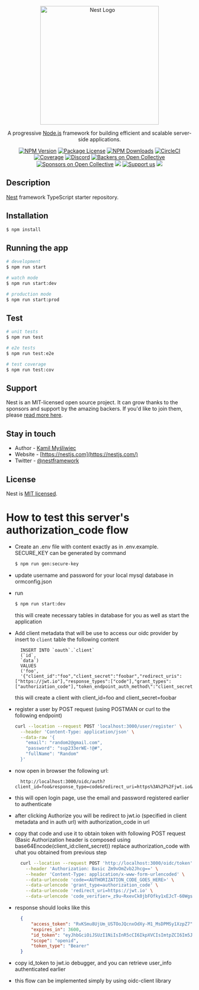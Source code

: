 <p align="center">
  <a href="http://nestjs.com/" target="blank"><img src="https://nestjs.com/img/logo_text.svg" width="320" alt="Nest Logo" /></a>
</p>

[circleci-image]: https://img.shields.io/circleci/build/github/nestjs/nest/master?token=abc123def456

[circleci-url]: https://circleci.com/gh/nestjs/nest

  <p align="center">A progressive <a href="http://nodejs.org" target="_blank">Node.js</a> framework for building efficient and scalable server-side applications.</p>
    <p align="center">
<a href="https://www.npmjs.com/~nestjscore" target="_blank"><img src="https://img.shields.io/npm/v/@nestjs/core.svg" alt="NPM Version" /></a>
<a href="https://www.npmjs.com/~nestjscore" target="_blank"><img src="https://img.shields.io/npm/l/@nestjs/core.svg" alt="Package License" /></a>
<a href="https://www.npmjs.com/~nestjscore" target="_blank"><img src="https://img.shields.io/npm/dm/@nestjs/common.svg" alt="NPM Downloads" /></a>
<a href="https://circleci.com/gh/nestjs/nest" target="_blank"><img src="https://img.shields.io/circleci/build/github/nestjs/nest/master" alt="CircleCI" /></a>
<a href="https://coveralls.io/github/nestjs/nest?branch=master" target="_blank"><img src="https://coveralls.io/repos/github/nestjs/nest/badge.svg?branch=master#9" alt="Coverage" /></a>
<a href="https://discord.gg/G7Qnnhy" target="_blank"><img src="https://img.shields.io/badge/discord-online-brightgreen.svg" alt="Discord"/></a>
<a href="https://opencollective.com/nest#backer" target="_blank"><img src="https://opencollective.com/nest/backers/badge.svg" alt="Backers on Open Collective" /></a>
<a href="https://opencollective.com/nest#sponsor" target="_blank"><img src="https://opencollective.com/nest/sponsors/badge.svg" alt="Sponsors on Open Collective" /></a>
  <a href="https://paypal.me/kamilmysliwiec" target="_blank"><img src="https://img.shields.io/badge/Donate-PayPal-ff3f59.svg"/></a>
    <a href="https://opencollective.com/nest#sponsor"  target="_blank"><img src="https://img.shields.io/badge/Support%20us-Open%20Collective-41B883.svg" alt="Support us"></a>
  <a href="https://twitter.com/nestframework" target="_blank"><img src="https://img.shields.io/twitter/follow/nestframework.svg?style=social&label=Follow"></a>
</p>
  <!--[![Backers on Open Collective](https://opencollective.com/nest/backers/badge.svg)](https://opencollective.com/nest#backer)
  [![Sponsors on Open Collective](https://opencollective.com/nest/sponsors/badge.svg)](https://opencollective.com/nest#sponsor)-->

## Description

[Nest](https://github.com/nestjs/nest) framework TypeScript starter repository.

## Installation

```bash
$ npm install
```

## Running the app

```bash
# development
$ npm run start

# watch mode
$ npm run start:dev

# production mode
$ npm run start:prod
```

## Test

```bash
# unit tests
$ npm run test

# e2e tests
$ npm run test:e2e

# test coverage
$ npm run test:cov
```

## Support

Nest is an MIT-licensed open source project. It can grow thanks to the sponsors and support by the amazing backers. If
you'd like to join them, please [read more here](https://docs.nestjs.com/support).

## Stay in touch

- Author - [Kamil Myśliwiec](https://kamilmysliwiec.com)
- Website - [https://nestjs.com](https://nestjs.com/)
- Twitter - [@nestframework](https://twitter.com/nestframework)

## License

Nest is [MIT licensed](LICENSE).

# How to test this server's authorization_code flow

- Create an .env file with content exactly as in .env.example. SECURE_KEY can be generated by command
    ```bash
    $ npm run gen:secure-key
    ```
- update username and password for your local mysql database in ormconfig.json
- run
    ```bash
    $ npm run start:dev
    ```
  this will create necessary tables in database for you as well as start the application
- Add client metadata that will be use to access our oidc provider by insert to `client` table the following content
  ```mysql
    INSERT INTO `oauth`.`client`
    (`id`,
    `data`)
    VALUES
    ('foo',
    '{"client_id":"foo","client_secret":"foobar","redirect_uris":["https://jwt.io"],"response_types":["code"],"grant_types":["authorization_code"],"token_endpoint_auth_method\":"client_secret_basic"}');
  ```
  this will create a client with client_id=foo and client_secret=foobar

- register a user by POST request (using POSTMAN or curl to the following endpoint)
  ```bash
  curl --location --request POST 'localhost:3000/user/register' \
    --header 'Content-Type: application/json' \
    --data-raw '{
      "email": "random2@gmail.com",
      "password": "sup233erWE-!@#",
      "fullName": "Random"
    }'
  ```

- now open in browser the following url:
  ```
    http://localhost:3000/oidc/auth?client_id=foo&response_type=code&redirect_uri=https%3A%2F%2Fjwt.io&scope=openid&nonce=foobar&code_challenge=LOqTgN1kQhLnRWXY8LQbXN032SBJqCxgCYdTcIoUyto&code_challenge_method=S256
  ```
- this will open login page, use the email and password registered earlier to authenticate
- after clicking Authorize you will be redirect to jwt.io (specified in client metadata and in auth url) with
  authorization_code in url
- copy that code and use it to obtain token with following POST request (Basic Authorization header is composed using
  base64Encode(client_id:client_secret)) replace authorization_code with ưhat you obtained from previous step
  ```bash
    curl --location --request POST 'http://localhost:3000/oidc/token' \
      --header 'Authorization: Basic Zm9vOmZvb2Jhcg==' \
      --header 'Content-Type: application/x-www-form-urlencoded' \
      --data-urlencode 'code=<AUTHORIZATION_CODE_GOES_HERE>' \
      --data-urlencode 'grant_type=authorization_code' \
      --data-urlencode 'redirect_uri=https://jwt.io' \
      --data-urlencode 'code_verifier=_z9u~RxevCk0jbFOfky1xEJcT-60Wgsl2QrU8DvBaNp755VNt8P_vbMKSWn6GIUShBwS~LT5vULj7Qnmt0bk38T8aeOiG3MOLPY~0_5fxW6p3SLbyw0Px.z9JW_hqs6E'
  ```
- response should looks like this
  ```json
    {
        "access_token": "RvKSmu8UjUm_USTOoJQcnxOdXy-M1_MsDPMSy1XzpZ7",
        "expires_in": 3600,
        "id_token": "eyJhbGciOiJSUzI1NiIsInR5cCI6IkpXVCIsImtpZCI6Im5JTkxnSkh2UWZVQTVJSWJxR2hNbTJGWDlSNmNMbGJWS182c1FvQXJqMzAifQ.eyJzdWIiOiJsZWR1eW1pbmg0OEBnbWFpbC5jb20iLCJub25jZSI6ImZvb2JhciIsImF0X2hhc2giOiJ2OVNQbWVFTnU4ZXVXZjFyS2pTaDd3IiwiYXVkIjoiZm9vIiwiZXhwIjoxNjI2NTU1MjE4LCJpYXQiOjE2MjY1NTE2MTgsImlzcyI6Imh0dHBzOi8vbG9naW4uZXBhbS5jb20ifQ.kzCqR4KnWfAaLZfnfV3fsvlq4lgl_GaqAB7UuNki5Jx2i_lft4h543XVnwYTm5mVYE9C5i5dgjlXDNSOutNj0ulG0EfzcsVZeE-u3KKf1IgTOL06iH2GNhAaHOSYCbTHDW-icTtC5s5CGNUukBHMcBwPd1Y435YmNTe7NDFBIltiqxRDb4IVOk3Y9a3bdQcSDMqHcCo3PSXc-zaS2z0FcxODc_8_zH_4--lzdBNeDWPZxJx0_i2YPwwm14DeaK7UlJh6euBAkZWQk00XU6KktqVMkGCJFKi6hyjwN5kthEepgSGKEeY8rOoMUS-QnaWGs_JObCB1HNnavseplLDs3g",
        "scope": "openid",
        "token_type": "Bearer"
    }
  ```
- copy id_token to jwt.io debugger, and you can retrieve user_info authenticated earlier
- this flow can be implemented simply by using oidc-client library
